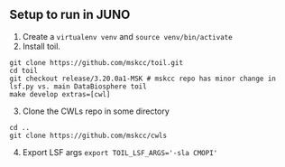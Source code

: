 ## Setup to run in JUNO

1. Create a `virtualenv venv` and `source venv/bin/activate`
2. Install toil.
```
git clone https://github.com/mskcc/toil.git
cd toil
git checkout release/3.20.0a1-MSK # mskcc repo has minor change in lsf.py vs. main DataBiosphere toil
make develop extras=[cwl]
```
3. Clone the CWLs repo in some directory
 ```
cd ..
git clone https://github.com/mskcc/cwls
```
4. Export LSF args `export TOIL_LSF_ARGS='-sla CMOPI'`


